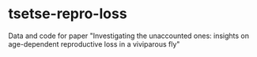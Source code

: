 # tsetse-repro-loss
Data and code for paper "Investigating the unaccounted ones: insights on age-dependent reproductive loss in a viviparous fly"
